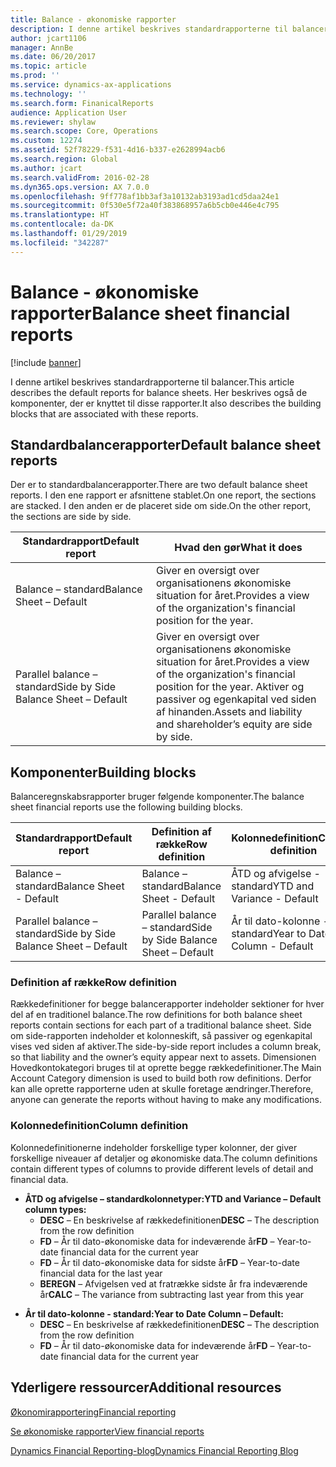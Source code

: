 ```yaml
---
title: Balance - økonomiske rapporter
description: I denne artikel beskrives standardrapporterne til balancer. Her beskrives også de komponenter, der er knyttet til disse rapporter.
author: jcart1106
manager: AnnBe
ms.date: 06/20/2017
ms.topic: article
ms.prod: ''
ms.service: dynamics-ax-applications
ms.technology: ''
ms.search.form: FinanicalReports
audience: Application User
ms.reviewer: shylaw
ms.search.scope: Core, Operations
ms.custom: 12274
ms.assetid: 52f78229-f531-4d16-b337-e2628994acb6
ms.search.region: Global
ms.author: jcart
ms.search.validFrom: 2016-02-28
ms.dyn365.ops.version: AX 7.0.0
ms.openlocfilehash: 9ff778af1bb3af3a10132ab3193ad1cd5daa24e1
ms.sourcegitcommit: 0f530e5f72a40f383868957a6b5cb0e446e4c795
ms.translationtype: HT
ms.contentlocale: da-DK
ms.lasthandoff: 01/29/2019
ms.locfileid: "342287"
---
```

# <a name="balance-sheet-financial-reports"></a><span data-ttu-id="a50e7-104">Balance - økonomiske rapporter</span><span class="sxs-lookup"><span data-stu-id="a50e7-104">Balance sheet financial reports</span></span>

[!include [banner](../includes/banner.md)]

<span data-ttu-id="a50e7-105">I denne artikel beskrives standardrapporterne til balancer.</span><span class="sxs-lookup"><span data-stu-id="a50e7-105">This article describes the default reports for balance sheets.</span></span> <span data-ttu-id="a50e7-106">Her beskrives også de komponenter, der er knyttet til disse rapporter.</span><span class="sxs-lookup"><span data-stu-id="a50e7-106">It also describes the building blocks that are associated with these reports.</span></span> 

<a name="default-balance-sheet-reports"></a><span data-ttu-id="a50e7-107">Standardbalancerapporter</span><span class="sxs-lookup"><span data-stu-id="a50e7-107">Default balance sheet reports</span></span>
-----------------------------

<span data-ttu-id="a50e7-108">Der er to standardbalancerapporter.</span><span class="sxs-lookup"><span data-stu-id="a50e7-108">There are two default balance sheet reports.</span></span> <span data-ttu-id="a50e7-109">I den ene rapport er afsnittene stablet.</span><span class="sxs-lookup"><span data-stu-id="a50e7-109">On one report, the sections are stacked.</span></span> <span data-ttu-id="a50e7-110">I den anden er de placeret side om side.</span><span class="sxs-lookup"><span data-stu-id="a50e7-110">On the other report, the sections are side by side.</span></span>

| <span data-ttu-id="a50e7-111">Standardrapport</span><span class="sxs-lookup"><span data-stu-id="a50e7-111">Default report</span></span>                       | <span data-ttu-id="a50e7-112">Hvad den gør</span><span class="sxs-lookup"><span data-stu-id="a50e7-112">What it does</span></span>                                                                                                                           |
|--------------------------------------|----------------------------------------------------------------------------------------------------------------------------------------|
| <span data-ttu-id="a50e7-113">Balance – standard</span><span class="sxs-lookup"><span data-stu-id="a50e7-113">Balance Sheet – Default</span></span>              | <span data-ttu-id="a50e7-114">Giver en oversigt over organisationens økonomiske situation for året.</span><span class="sxs-lookup"><span data-stu-id="a50e7-114">Provides a view of the organization's financial position for the year.</span></span>                                                                 |
| <span data-ttu-id="a50e7-115">Parallel balance – standard</span><span class="sxs-lookup"><span data-stu-id="a50e7-115">Side by Side Balance Sheet – Default</span></span> | <span data-ttu-id="a50e7-116">Giver en oversigt over organisationens økonomiske situation for året.</span><span class="sxs-lookup"><span data-stu-id="a50e7-116">Provides a view of the organization's financial position for the year.</span></span> <span data-ttu-id="a50e7-117">Aktiver og passiver og egenkapital ved siden af hinanden.</span><span class="sxs-lookup"><span data-stu-id="a50e7-117">Assets and liability and shareholder’s equity are side by side.</span></span> |

## <a name="building-blocks"></a><span data-ttu-id="a50e7-118">Komponenter</span><span class="sxs-lookup"><span data-stu-id="a50e7-118">Building blocks</span></span>
<span data-ttu-id="a50e7-119">Balanceregnskabsrapporter bruger følgende komponenter.</span><span class="sxs-lookup"><span data-stu-id="a50e7-119">The balance sheet financial reports use the following building blocks.</span></span>

| <span data-ttu-id="a50e7-120">Standardrapport</span><span class="sxs-lookup"><span data-stu-id="a50e7-120">Default report</span></span>                       | <span data-ttu-id="a50e7-121">Definition af række</span><span class="sxs-lookup"><span data-stu-id="a50e7-121">Row definition</span></span>                       | <span data-ttu-id="a50e7-122">Kolonnedefinition</span><span class="sxs-lookup"><span data-stu-id="a50e7-122">Column definition</span></span>             |
|--------------------------------------|--------------------------------------|-------------------------------|
| <span data-ttu-id="a50e7-123">Balance – standard</span><span class="sxs-lookup"><span data-stu-id="a50e7-123">Balance Sheet - Default</span></span>              | <span data-ttu-id="a50e7-124">Balance – standard</span><span class="sxs-lookup"><span data-stu-id="a50e7-124">Balance Sheet - Default</span></span>              | <span data-ttu-id="a50e7-125">ÅTD og afvigelse - standard</span><span class="sxs-lookup"><span data-stu-id="a50e7-125">YTD and Variance - Default</span></span>    |
| <span data-ttu-id="a50e7-126">Parallel balance – standard</span><span class="sxs-lookup"><span data-stu-id="a50e7-126">Side by Side Balance Sheet – Default</span></span> | <span data-ttu-id="a50e7-127">Parallel balance – standard</span><span class="sxs-lookup"><span data-stu-id="a50e7-127">Side by Side Balance Sheet – Default</span></span> | <span data-ttu-id="a50e7-128">År til dato-kolonne - standard</span><span class="sxs-lookup"><span data-stu-id="a50e7-128">Year to Date Column - Default</span></span> |

### <a name="row-definition"></a><span data-ttu-id="a50e7-129">Definition af række</span><span class="sxs-lookup"><span data-stu-id="a50e7-129">Row definition</span></span>

<span data-ttu-id="a50e7-130">Rækkedefinitioner for begge balancerapporter indeholder sektioner for hver del af en traditionel balance.</span><span class="sxs-lookup"><span data-stu-id="a50e7-130">The row definitions for both balance sheet reports contain sections for each part of a traditional balance sheet.</span></span> <span data-ttu-id="a50e7-131">Side om side-rapporten indeholder et kolonneskift, så passiver og egenkapital vises ved siden af aktiver.</span><span class="sxs-lookup"><span data-stu-id="a50e7-131">The side-by-side report includes a column break, so that liability and the owner’s equity appear next to assets.</span></span> <span data-ttu-id="a50e7-132">Dimensionen Hovedkontokategori bruges til at oprette begge rækkedefinitioner.</span><span class="sxs-lookup"><span data-stu-id="a50e7-132">The Main Account Category dimension is used to build both row definitions.</span></span> <span data-ttu-id="a50e7-133">Derfor kan alle oprette rapporterne uden at skulle foretage ændringer.</span><span class="sxs-lookup"><span data-stu-id="a50e7-133">Therefore, anyone can generate the reports without having to make any modifications.</span></span>

### <a name="column-definition"></a><span data-ttu-id="a50e7-134">Kolonnedefinition</span><span class="sxs-lookup"><span data-stu-id="a50e7-134">Column definition</span></span>

<span data-ttu-id="a50e7-135">Kolonnedefinitionerne indeholder forskellige typer kolonner, der giver forskellige niveauer af detaljer og økonomiske data.</span><span class="sxs-lookup"><span data-stu-id="a50e7-135">The column definitions contain different types of columns to provide different levels of detail and financial data.</span></span>

-   <span data-ttu-id="a50e7-136">**ÅTD og afvigelse – standardkolonnetyper:**</span><span class="sxs-lookup"><span data-stu-id="a50e7-136">**YTD and Variance – Default column types:**</span></span>
    -   <span data-ttu-id="a50e7-137">**DESC** – En beskrivelse af rækkedefinitionen</span><span class="sxs-lookup"><span data-stu-id="a50e7-137">**DESC** – The description from the row definition</span></span>
    -   <span data-ttu-id="a50e7-138">**FD** – År til dato-økonomiske data for indeværende år</span><span class="sxs-lookup"><span data-stu-id="a50e7-138">**FD** – Year-to-date financial data for the current year</span></span>
    -   <span data-ttu-id="a50e7-139">**FD** – År til dato-økonomiske data for sidste år</span><span class="sxs-lookup"><span data-stu-id="a50e7-139">**FD** – Year-to-date financial data for the last year</span></span>
    -   <span data-ttu-id="a50e7-140">**BEREGN** – Afvigelsen ved at fratrække sidste år fra indeværende år</span><span class="sxs-lookup"><span data-stu-id="a50e7-140">**CALC** – The variance from subtracting last year from this year</span></span>

<!-- -->

-   <span data-ttu-id="a50e7-141">**År til dato-kolonne - standard:**</span><span class="sxs-lookup"><span data-stu-id="a50e7-141">**Year to Date Column – Default:**</span></span>
    -   <span data-ttu-id="a50e7-142">**DESC** – En beskrivelse af rækkedefinitionen</span><span class="sxs-lookup"><span data-stu-id="a50e7-142">**DESC** – The description from the row definition</span></span>
    -   <span data-ttu-id="a50e7-143">**FD** – År til dato-økonomiske data for indeværende år</span><span class="sxs-lookup"><span data-stu-id="a50e7-143">**FD** – Year-to-date financial data for the current year</span></span>



<a name="additional-resources"></a><span data-ttu-id="a50e7-144">Yderligere ressourcer</span><span class="sxs-lookup"><span data-stu-id="a50e7-144">Additional resources</span></span>
--------

[<span data-ttu-id="a50e7-145">Økonomirapportering</span><span class="sxs-lookup"><span data-stu-id="a50e7-145">Financial reporting</span></span>](financial-reporting-getting-started.md)

[<span data-ttu-id="a50e7-146">Se økonomiske rapporter</span><span class="sxs-lookup"><span data-stu-id="a50e7-146">View financial reports</span></span>](view-financial-reports.md)

[<span data-ttu-id="a50e7-147">Dynamics Financial Reporting-blog</span><span class="sxs-lookup"><span data-stu-id="a50e7-147">Dynamics Financial Reporting Blog</span></span>](http://blogs.msdn.com/b/dynamics_financial_reporting/)




